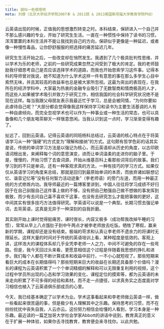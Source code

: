 ```yaml
---
title: 就叫一些感悟吧
meta: 刘璟（北京大学经济学院2007本 & 2011硕 & 2013美国斯坦福大学教育学院PhD）
---
```


云英语出现的时候，正值我的思想激烈转变之时。本科结束，保研进入一个自己并不那么感兴趣的专业，开始了研究生生活。一直在一种惯性中保持了读书的习惯，浑浑噩噩的本科生活并不能让我找到自己的方向，保研似乎更像是一种延迟，或者像一种慢性毒品，让你舒舒服服的把选择的痛苦延迟几年。

<!--more-->

研究生生活开始之后，一些改变却在悄然发生。我遇到了几个极具批判性思维、并以学术为乐的老师，之前的一些研究成果忽然之间受到了极大的肯定。我的老师鼓励我仔细思考自己是否应该选择学术的道路，而我也开始思索学习这件事。记得本科的导师曾对我说，她不知道为什么学术这样一件有意思的事在那么多学生心目中索然无味，并且其较高的收益率也总是被大家所忽视。这最为突出的表现在，在我所在的经济学科中，大家最为热衷的金融专业吸引了无数智商和情商极高的人才，而这些人如果被学术吸引并致力于研究工作，相信我国的社会科学研究状况绝不是现在这样。每当我跟父母朋友表示我最近忙于学习，总是会被同情，“为何你要如此虐待自己呢？”大部分都会觉得像我这样保持学习和读书为主要生活基调的人有一种自虐倾向，而完全忽视学术也可以作为一种事业或一种生活的常态，也可以具备像和几个朋友喝茶聊天一样惬意悠闲。当我认识到这一点时，学习渐渐变得有趣了。

扯远了，回到云英语。记得云英语的同班杨科总结过，云英语的核心特点在于将英语学习从一种“强硬”的方式变为“理解和接纳”的方式。这句颇有哲学色彩的话其实是说，传统的单词学习方法是以强记为核心，而云英语却从历史的角度，以古印欧语词根出发，来阐释每个词的意思演变，进而让单词温柔的走进你的脑子里。于是，慢慢的，开始习惯了去查词源，开始从维基百科上看那些词背后的故事。我们学习到的不只是单词，还有一种客观求真的方法，一种有技巧的学习方式。如果仅仅从英语学习的角度来总结，那就是回归到最原始单词的本质，而放弃诸如联想记忆、谐音记忆等“没有任何智力活动迹象”（李老师语）的旁门左道，而用一种最正统的方式修炼内功。我导师最近的一篇博客里讲到，中国人往往将学习成绩不好归因于在自己驯服自己这件事上做的不够，没有把自己勉强自己做不想做的事发挥到极致，而少有去问自己喜不喜欢干这事，也没有去研究怎么才能把事做的更好，这中间其实有很多技巧方法值得研究。学英语可以说是一个典型。长期习惯去强记单词，去背英语，这真是无异于一种深刻的自我折磨。

其实刚开始上课时觉得挺痛苦，课时很长，内容又极多（成功帮我改掉午睡的习惯），常常从早上八点饿肚子到中午两点才被李老师放去吃饭。牺牲了寒假，赢来新的学期，课程却还是没有结束。极端的苛求和认真让李老师不遗余力的将课时无限延长。这样大量的时间对于传统的英语培训上看，某种程度是低效的。客观上讲，这样浩大的课程体系却几乎全凭李老师一人之力，中间不可避免的存在一些弯路。但是，我今天回过头来看，更愿意相信这个过程是伴随着我思想的挣扎和进步。我们每个人都在不断计算成本和收益中前行，一不小心就短视了。那些短期来看巨大的成本在长期值得吗？那些短期来巨大的收益在长期还具备那个价值吗？漫长的课程为云英语积累了一个个单词精细的解释和可以无限重复利用的视频，这个过程中学员所出现的心态和学习效果的变化、课程定位的摸索等，都为云英语的未来走向积累了不可多得的经验和素材。而不走一点捷径，以求真务实之态度面对学习相信也植入了云英语俱乐部成员的心里。

今天，我已经基本确定了以学术为业。学术这事看起来和李老师做云英语一样，做一些看起来很苦逼的事，但是极少有人理解其中之乐趣。保持思考的习惯，而不在纷纷扰扰中丧失自我，人云亦云。这份努力相信会给懂的人看到，学习本身是一种乐趣。最近读的一篇芝加哥大学社会学家Abbott的讲话中说到，教育真正的意义在于扩展一种体验，如果你去寻找教育，教育便会来寻找你。以此共勉。
